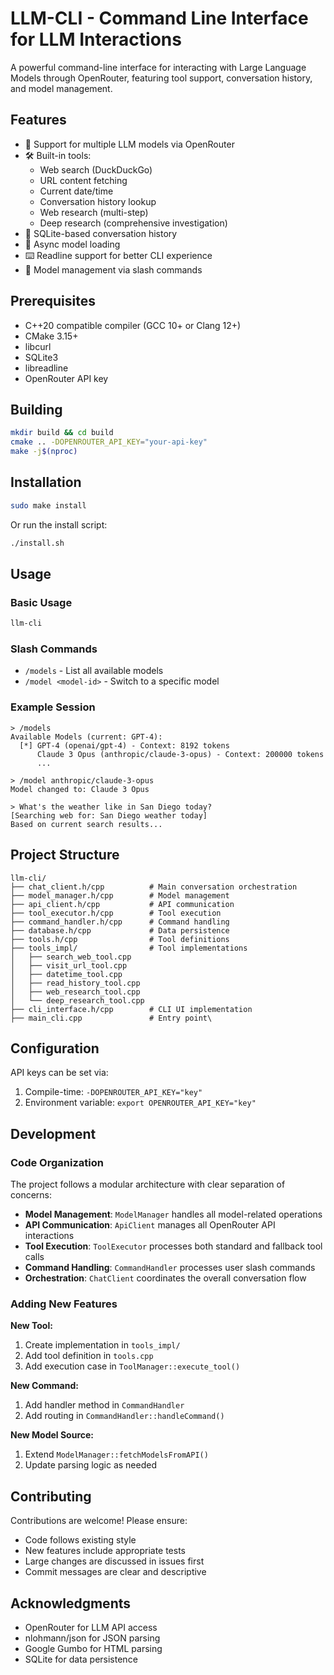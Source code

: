 # LLM-CLI - Command Line Interface for LLM Interactions

A powerful command-line interface for interacting with Large Language Models through OpenRouter, featuring tool support, conversation history, and model management.

## Features

- 🤖 Support for multiple LLM models via OpenRouter
- 🛠️ Built-in tools:
  - Web search (DuckDuckGo)
  - URL content fetching
  - Current date/time
  - Conversation history lookup
  - Web research (multi-step)
  - Deep research (comprehensive investigation)
- 💾 SQLite-based conversation history
- 🔄 Async model loading
- ⌨️ Readline support for better CLI experience
- 📝 Model management via slash commands

## Prerequisites

- C++20 compatible compiler (GCC 10+ or Clang 12+)
- CMake 3.15+
- libcurl
- SQLite3
- libreadline
- OpenRouter API key

## Building

```bash
mkdir build && cd build
cmake .. -DOPENROUTER_API_KEY="your-api-key"
make -j$(nproc)
```

## Installation

```bash
sudo make install
```

Or run the install script:

```bash
./install.sh
```

## Usage

### Basic Usage

```bash
llm-cli
```

### Slash Commands

- `/models` - List all available models
- `/model <model-id>` - Switch to a specific model

### Example Session

```
> /models
Available Models (current: GPT-4):
  [*] GPT-4 (openai/gpt-4) - Context: 8192 tokens
      Claude 3 Opus (anthropic/claude-3-opus) - Context: 200000 tokens
      ...

> /model anthropic/claude-3-opus
Model changed to: Claude 3 Opus

> What's the weather like in San Diego today?
[Searching web for: San Diego weather today]
Based on current search results...
```

## Project Structure

```
llm-cli/
├── chat_client.h/cpp          # Main conversation orchestration
├── model_manager.h/cpp        # Model management
├── api_client.h/cpp           # API communication
├── tool_executor.h/cpp        # Tool execution
├── command_handler.h/cpp      # Command handling
├── database.h/cpp             # Data persistence
├── tools.h/cpp                # Tool definitions
├── tools_impl/                # Tool implementations
│   ├── search_web_tool.cpp
│   ├── visit_url_tool.cpp
│   ├── datetime_tool.cpp
│   ├── read_history_tool.cpp
│   ├── web_research_tool.cpp
│   └── deep_research_tool.cpp
├── cli_interface.h/cpp        # CLI UI implementation
├── main_cli.cpp               # Entry point\
```

## Configuration

API keys can be set via:
1. Compile-time: `-DOPENROUTER_API_KEY="key"`
2. Environment variable: `export OPENROUTER_API_KEY="key"`

## Development

### Code Organization

The project follows a modular architecture with clear separation of concerns:

- **Model Management**: `ModelManager` handles all model-related operations
- **API Communication**: `ApiClient` manages all OpenRouter API interactions
- **Tool Execution**: `ToolExecutor` processes both standard and fallback tool calls
- **Command Handling**: `CommandHandler` processes user slash commands
- **Orchestration**: `ChatClient` coordinates the overall conversation flow

### Adding New Features

**New Tool:**
1. Create implementation in `tools_impl/`
2. Add tool definition in `tools.cpp`
3. Add execution case in `ToolManager::execute_tool()`

**New Command:**
1. Add handler method in `CommandHandler`
2. Add routing in `CommandHandler::handleCommand()`

**New Model Source:**
1. Extend `ModelManager::fetchModelsFromAPI()`
2. Update parsing logic as needed

## Contributing

Contributions are welcome! Please ensure:
- Code follows existing style
- New features include appropriate tests
- Large changes are discussed in issues first
- Commit messages are clear and descriptive

## Acknowledgments

- OpenRouter for LLM API access
- nlohmann/json for JSON parsing
- Google Gumbo for HTML parsing
- SQLite for data persistence